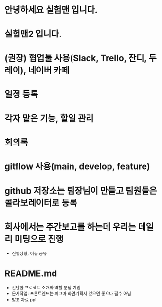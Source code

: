 # 안녕하세요 실험맨 입니다.

# 실험맨2 입니다.

# (권장) 협업툴 사용(Slack, Trello, 잔디, 두레이), 네이버 카페
# 일정 등록
# 각자 맡은 기능, 할일 관리
# 회의록

# gitflow 사용(main, develop, feature)
# github 저장소는 팀장님이 만들고 팀원들은 콜라보레이터로 등록
# 회사에서는 주간보고를 하는데 우리는 데일리 미팅으로 진행 
- 진행상황, 이슈 공유

# README.md 
- 간단한 프로젝트 소개와 역할 분담 기입
- 문서작업: 프론트엔드는 피그마 화면기획서 있으면 좋으나 필수 아님
- 발표 자료 ppt